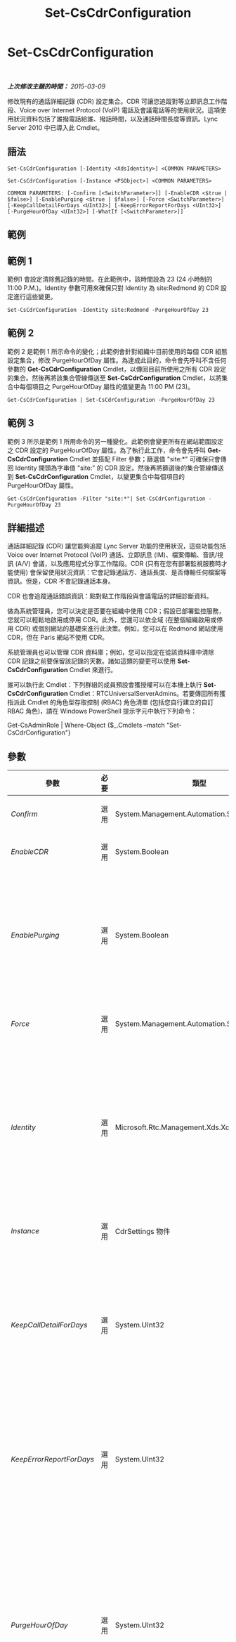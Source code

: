 ﻿---
title: Set-CsCdrConfiguration
TOCTitle: Set-CsCdrConfiguration
ms:assetid: 977f0d3e-796b-43a3-bc0c-82ea91741c52
ms:mtpsurl: https://technet.microsoft.com/zh-tw/library/Gg398774(v=OCS.15)
ms:contentKeyID: 49291734
ms.date: 08/10/2015
mtps_version: v=OCS.15
ms.translationtype: HT
---

# Set-CsCdrConfiguration

 

_**上次修改主題的時間：** 2015-03-09_

修改現有的通話詳細記錄 (CDR) 設定集合。CDR 可讓您追蹤對等立即訊息工作階段、Voice over Internet Protocol (VoIP) 電話及會議電話等的使用狀況。這項使用狀況資料包括了誰撥電話給誰、撥話時間，以及通話時間長度等資訊。Lync Server 2010 中已導入此 Cmdlet。

## 語法

    Set-CsCdrConfiguration [-Identity <XdsIdentity>] <COMMON PARAMETERS>

    Set-CsCdrConfiguration [-Instance <PSObject>] <COMMON PARAMETERS>

    COMMON PARAMETERS: [-Confirm [<SwitchParameter>]] [-EnableCDR <$true | $false>] [-EnablePurging <$true | $false>] [-Force <SwitchParameter>] [-KeepCallDetailForDays <UInt32>] [-KeepErrorReportForDays <UInt32>] [-PurgeHourOfDay <UInt32>] [-WhatIf [<SwitchParameter>]]

## 範例

## 範例 1

範例1 會設定清除舊記錄的時間。在此範例中，該時間設為 23 (24 小時制的 11:00 P.M.)。Identity 參數可用來確保只對 Identity 為 site:Redmond 的 CDR 設定進行這些變更。

    Set-CsCdrConfiguration -Identity site:Redmond -PurgeHourOfDay 23 

## 範例 2

範例 2 是範例 1 所示命令的變化；此範例會針對組織中目前使用的每個 CDR 組態設定集合，修改 PurgeHourOfDay 屬性。為達成此目的，命令會先呼叫不含任何參數的 **Get-CsCdrConfiguration** Cmdlet，以傳回目前所使用之所有 CDR 設定的集合。然後再將該集合管線傳送至 **Set-CsCdrConfiguration** Cmdlet，以將集合中每個項目之 PurgeHourOfDay 屬性的值變更為 11:00 PM (23)。

    Get-CsCdrConfiguration | Set-CsCdrConfiguration -PurgeHourOfDay 23 

## 範例 3

範例 3 所示是範例 1 所用命令的另一種變化。此範例會變更所有在網站範圍設定之 CDR 設定的 PurgeHourOfDay 屬性。為了執行此工作，命令會先呼叫 **Get-CsCdrConfiguration** Cmdlet 並搭配 Filter 參數；篩選值 "site:\*" 可確保只會傳回 Identity 開頭為字串值 "site:" 的 CDR 設定。然後再將篩選後的集合管線傳送到 **Set-CsCdrConfiguration** Cmdlet，以變更集合中每個項目的 PurgeHourOfDay 屬性。

    Get-CsCdrConfiguration -Filter "site:*"| Set-CsCdrConfiguration -PurgeHourOfDay 23

## 詳細描述

通話詳細記錄 (CDR) 讓您能夠追蹤 Lync Server 功能的使用狀況，這些功能包括 Voice over Internet Protocol (VoIP) 通話、立即訊息 (IM)、檔案傳輸、音訊/視訊 (A/V) 會議，以及應用程式分享工作階段。CDR (只有在您有部署監視服務時才能使用) 會保留使用狀況資訊：它會記錄通話方、通話長度、是否傳輸任何檔案等資訊。但是，CDR 不會記錄通話本身。

CDR 也會追蹤通話錯誤資訊：點對點工作階段與會議電話的詳細診斷資料。

做為系統管理員，您可以決定是否要在組織中使用 CDR；假設已部署監控服務，您就可以輕鬆地啟用或停用 CDR。此外，您還可以依全域 (在整個組織啟用或停用 CDR) 或個別網站的基礎來進行此決策。例如，您可以在 Redmond 網站使用 CDR，但在 Paris 網站不使用 CDR。

系統管理員也可以管理 CDR 資料庫；例如，您可以指定在從該資料庫中清除 CDR 記錄之前要保留該記錄的天數。諸如這類的變更可以使用 **Set-CsCdrConfiguration** Cmdlet 來進行。

誰可以執行此 Cmdlet：下列群組的成員預設會獲授權可以在本機上執行 **Set-CsCdrConfiguration** Cmdlet：RTCUniversalServerAdmins。若要傳回所有獲指派此 Cmdlet 的角色型存取控制 (RBAC) 角色清單 (包括您自行建立的自訂 RBAC 角色)，請在 Windows PowerShell 提示字元中執行下列命令：

Get-CsAdminRole | Where-Object {$\_.Cmdlets –match "Set-CsCdrConfiguration"}

## 參數


<table>
<colgroup>
<col style="width: 25%" />
<col style="width: 25%" />
<col style="width: 25%" />
<col style="width: 25%" />
</colgroup>
<thead>
<tr class="header">
<th>參數</th>
<th>必要</th>
<th>類型</th>
<th>說明</th>
</tr>
</thead>
<tbody>
<tr class="odd">
<td><p><em>Confirm</em></p></td>
<td><p>選用</p></td>
<td><p>System.Management.Automation.SwitchParameter</p></td>
<td><p>在執行命令前先提示確認。</p></td>
</tr>
<tr class="even">
<td><p><em>EnableCDR</em></p></td>
<td><p>選用</p></td>
<td><p>System.Boolean</p></td>
<td><p>表示是否啟用 CDR。預設值為 True。</p></td>
</tr>
<tr class="odd">
<td><p><em>EnablePurging</em></p></td>
<td><p>選用</p></td>
<td><p>System.Boolean</p></td>
<td><p>表示是否要從 CDR 資料庫定期刪除 CDR 記錄。若為 True (預設值)，則會在過了 KeepCallDetailForDays (適用於 CDR 記錄) 和 KeepErrorReportForDays (適用於 CDR 錯誤) 內容指定的期間之後刪除記錄。若為 False，則會無限期保留 CDR 記錄。</p></td>
</tr>
<tr class="even">
<td><p><em>Force</em></p></td>
<td><p>選用</p></td>
<td><p>System.Management.Automation.SwitchParameter</p></td>
<td><p>隱藏顯示當執行命令時可能發生的任何非嚴重錯誤訊息。</p></td>
</tr>
<tr class="odd">
<td><p><em>Identity</em></p></td>
<td><p>選用</p></td>
<td><p>Microsoft.Rtc.Management.Xds.XdsIdentity</p></td>
<td><p>指派給 CDR 組態設定集合的唯一識別碼。若要參照全域設定，請使用下列語法：-Identity global。若要參考在此網站範圍設定的集合，請使用如下語法：-Identity site:Redmond。請注意，指定 Identity 時不能使用萬用字元。</p>
<p>如果省略此參數，則 <strong>Set-CsCdrConfiguration</strong> Cmdlet 會修改全域設定。</p></td>
</tr>
<tr class="even">
<td><p><em>Instance</em></p></td>
<td><p>選用</p></td>
<td><p>CdrSettings 物件</p></td>
<td><p>允許您將物件參考傳遞給 Cmdlet，而非設定個別的參數值。</p></td>
</tr>
<tr class="odd">
<td><p><em>KeepCallDetailForDays</em></p></td>
<td><p>選用</p></td>
<td><p>System.UInt32</p></td>
<td><p>表示在 CDR 資料庫保留 CDR 記錄的天數；任何超過指定天數的記錄都將自動刪除。(請注意，只有在 EnablePurging 屬性已設為 True 時，才會進行清除)。</p>
<p>您可以將此屬性設為任何介於 1 與 2562 天 (大約 7 年) 的整數值。預設值為 60。</p></td>
</tr>
<tr class="even">
<td><p><em>KeepErrorReportForDays</em></p></td>
<td><p>選用</p></td>
<td><p>System.UInt32</p></td>
<td><p>表示保留 CDR 錯誤報告的天數；任何超過指定天數的報告都將自動刪除。CDR 錯誤報告是由 Lync 2013 這類用戶端應用程式所上載的診斷報告。</p>
<p>您可以將此屬性設為任何介於 1 與 2562 天 (大約 7 年) 的整數值。預設值為 60。</p></td>
</tr>
<tr class="odd">
<td><p><em>PurgeHourOfDay</em></p></td>
<td><p>選用</p></td>
<td><p>System.UInt32</p></td>
<td><p>表示從 CDR 資料庫刪除過期記錄的當地時間。時間是以 24 小時制指定，0 代表午夜 (12:00 A.M.)，而 23 則代表 11:00 P.M.。請注意，您只能指定每天中的小時；這表示，雖然您可以將清除作業排定在 4:00 A.M. 進行，但無法將清除作業排定在 4:30 A.M. 或 4:15 A.M. 進行。預設值為 2 (2:00 A.M.)。建議在下班時間進行清除作業。</p>
<p>只有在 EnablePurging 屬性設為 True 時，才會進行資料庫清除作業。</p></td>
</tr>
<tr class="even">
<td><p><em>WhatIf</em></p></td>
<td><p>選用</p></td>
<td><p>System.Management.Automation.SwitchParameter</p></td>
<td><p>說明執行命令時若不實際執行命令的後果。</p></td>
</tr>
</tbody>
</table>


## 輸入類型

Microsoft.Rtc.Management.WritableConfig.Settings.CallDetailRecording.CdrSettings。**Set-CsCdrConfiguration** Cmdlet 接受管線傳送的通話詳細記錄組態物件輸入。

## 傳回類型

**Set-CsCdrConfiguration** Cmdlet 不會傳回值或物件，而會設定 Microsoft.Rtc.Management.WritableConfig.Settings.CallDetailRecording.CDRSettings 物件的執行個體。

## 請參閱

#### 其他資源

[Get-CsCdrConfiguration](get-cscdrconfiguration.md)  
[New-CsCdrConfiguration](new-cscdrconfiguration.md)  
[Remove-CsCdrConfiguration](remove-cscdrconfiguration.md)

